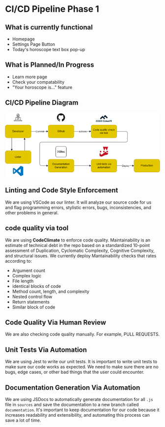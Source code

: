 # CI/CD Pipeline Phase 1

## What is currently functional
- Homepage 
- Settings Page Button
- Today's horoscope text box pop-up

## What is Planned/In Progress
- Learn more page
- Check your compatability 
- "Your horoscope is..." feature


## CI/CD Pipeline Diagram
![CICD Pipeline Diagram](phase1.png)
<!---  Use phase1.png, phase1.drawio.png doesn't have some icons show up for some reason, and if you want to make edits, export as .drawio file and import into https://app.diagrams.net/ -->


## Linting and Code Style Enforcement
We are using VSCode as our linter. It will analyze our source code for us and flag programming errors, stylistic errors, bugs, inconsistencies, and other problems in general. 

## code quality via tool
We are using **CodeClimate** to enforce code quality. Maintainability is an estimate of technical debt in the repo based on a standardized 10-point assessment of Duplication, Cyclomatic Complexity, Cognitive Complexity, and structural issues. We currently deploy Mantainability checks that rates according to:
- Argument count
- Complex logic
- File length
- identical blocks of code
- Method count, length, and complexity
- Nested control flow
- Return statements
- Similar block of code

## Code Quality Via Human Review
We are also checking code quality manually. For example, PULL REQUESTS. 

## Unit Tests Via Automation
We are using Jest to write our unit tests. It is important to write unit tests to make sure our code works as expected. We need to make sure there are no bugs, edge cases, or other bad things that the user could encounter. 

## Documentation Generation Via Automation
We are using JSDocs to automatically generate documentation for all `.js` file in `sources` and save the documentation to a new branch called `documentation`. It's important to keep documentation for our code because it increases readability and extensibility, and automating this process can save a lot of time.


